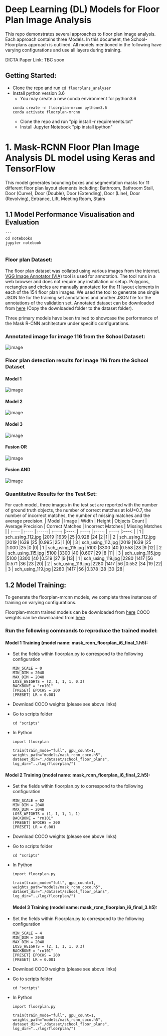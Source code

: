 # Deep Learning (DL) Models for Floor Plan Image Analysis

This repo demonstrates several approaches to floor plan image analysis. Each approach contains three Models. In this document, the School-Floorplans approach is outlined. All models mentioned in the following have varying configurations and use all layers during training.

DICTA Paper Link: TBC soon

## Getting Started:
- Clone the repo and run ```cd floorplans_analyser```
- Install python version 3.6
    - You may create a new conda environment for python3.6
    ```
    conda create -n floorplan-mrcnn python=3.6
    conda activate floorplan-mrcnn
    ```
  - Clone the repo and run "pip install -r requirements.txt"
  - Install Jupyter Notebook "pip install ipython"
  
# 1. Mask-RCNN Floor Plan Image Analysis DL model using Keras and TensorFlow
This model generates bounding boxes and segmentation masks for 11 different floor plan layout elements including: Bathroom, Bathroom Stall, Door (Curve), Door (Double), Door (Extending), Door (Line), Door (Revolving), Entrance, Lift, Meeting Room, Stairs 

## 1.1 Model Performance Visualisation and Evaluation 

    ```
    cd notebooks
    jupyter notebook
    ```
    

### Floor plan Dataset:
The floor plan dataset was collated using various images from the internet.
[VGG Image Annotator (VIA)](https://www.robots.ox.ac.uk/~vgg/software/via/) tool is used for annotation. The tool runs in a web browser and does not require any installation or setup. Polygons, rectangles and circles are manually annotated for the 11 layout elements in each of the 154 floor plan images. We used the tool to generate one single JSON file for the training set annotations and another JSON file for the annotations of the validation set. 
Annotated dataset can be downloaded from [here](https://drive.google.com/drive/folders/1etUvhgnKAgmJ7YaXZ7rj6qHnzPTVX_z9?usp=sharing) (Copy the downloaded folder to the dataset folder).

Three primary models have been trained to showcase the performance of the Mask R-CNN architecture under specific configurations.

### Annotated image for image 116 from the School Dataset:
![image](input/0_gt.jpg)

### Floor plan detection results for image 116 from the School Dataset
#### Model 1
![image](input/school_floorplan_detection/0_sch_using_59_pred_m1.jpg)
#### Model 2
![image](input/school_floorplan_detection/0_sch_using_59_pred_m2.jpg)
#### Model 3
![image](input/school_floorplan_detection/0_sch_using_59_pred_m3.jpg)
#### Fusion OR 
![image](input/school_floorplan_detection/0_fusion_0.5_or.jpg)
#### Fusion AND
![image](input/school_floorplan_detection/0_fusion_0.5_and.jpg)
### Quantitative Results for the Test Set:
For each model, three images in the test set are reported with the number of ground truth objects, the number of correct matches at IoU=0.7, the number of incorrect matches, the number of missing matches and the average precision. 
| Model | Image	| Width	| Height	| Objects Count	| Average Precision | Correct Matches | Incorrect Matches	| Missing Matches |
| :---- | :---- | :----: | :----: |:----:   |  :----: |  :----: |   :----: |:----: |
| 1 | sch_using_112.jpg |2019	|1639	|25	|0.928	|24	|2	|1|
| 2 | sch_using_112.jpg |2019	|1639	|25	|0.995	|25	|1	|0|
| 3 | sch_using_112.jpg |2019	|1639	|25	|1.000	|25	|0	|0|
| 1 | sch_using_115.jpg |5100	|3300	|40	|0.558	|28	|9	|12|
| 2 | sch_using_115.jpg |5100	|3300	|40	|0.607	|29	|8	|11|
| 3 | sch_using_115.jpg |5100	|3300	|40	|0.519	|27	|9	|13|
| 1 | sch_using_119.jpg |2280	|1417	|56	|0.571	|36	|23	|20|
| 2 | sch_using_119.jpg |2280	|1417	|56	|0.552	|34	|19	|22|
| 3 | sch_using_119.jpg |2280	|1417	|56	|0.378	|28	|30	|28|

## 1.2 Model Training: 
To generate the floorplan-mrcnn models, we complete three instances of training on varying configurations.

Floorplan-mrcnn trained models can be downloaded from [here](https://drive.google.com/drive/folders/1A-mxLk3-vJeZswecqJdWhFmzN7_q0P-6?usp=sharing)
COCO weights can be downloaded from [here](https://github.com/matterport/Mask_RCNN/releases/download/v1.0/mask_rcnn_coco.h5)

### Run the following commands to reproduce the trained model: 

#### Model 1 Training (model name: mask_rcnn_floorplan_i6_final_1.h5):
- Set the fields within floorplan.py to correspond to the following configuration
  ```
  MIN_SCALE = 0
  MIN_DIM = 2048
  MAX_DIM = 2048
  LOSS_WEIGHTS = (2, 1, 1, 1, 0.3)
  BACKBONE = "rn101"
  [PRESET] EPOCHS = 200
  [PRESET] LR = 0.001
  ```
  
- Download COCO weights (please see above links)

- Go to scripts folder
  ```
  cd "scripts"
  ```

- In Python
  ```
  import floorplan

  train(train_mode="full", gpu_count=1, weights_path="models/mask_rcnn_coco.h5", dataset_dir="./dataset/school_floor_plans", log_dir="../log/floorplan/")
  ```

#### Model 2 Training (model name: mask_rcnn_floorplan_i6_final_2.h5):
- Set the fields within floorplan.py to correspond to the following configuration
  ```
  MIN_SCALE = 02
  MIN_DIM = 2048
  MAX_DIM = 2048
  LOSS_WEIGHTS = (1, 1, 1, 1, 1)
  BACKBONE = "rn101"
  [PRESET] EPOCHS = 200
  [PRESET] LR = 0.001
  ```

- Download COCO weights (please see above links)

- Go to scripts folder
  ```
  cd "scripts"
  ```

- In Python
  ```
  import floorplan.py

  train(train_mode="full", gpu_count=1, weights_path="models/mask_rcnn_coco.h5", dataset_dir="./dataset/school_floor_plans", log_dir="../log/floorplan/")
  ```

  #### Model 3 Training (model name: mask_rcnn_floorplan_i6_final_3.h5):
- Set the fields within Floorplan.py to correspond to the following configuration
  ```
  MIN_SCALE = 4
  MIN_DIM = 2048
  MAX_DIM = 2048
  LOSS_WEIGHTS = (2, 1, 1, 1, 0.3)
  BACKBONE = "rn101"
  [PRESET] EPOCHS = 200
  [PRESET] LR = 0.001
  ```

- Download COCO weights (please see above links)

- Go to scripts folder
  ```
  cd "scripts"
  ```

- In Python
  ```
  import floorplan.py

  train(train_mode="full", gpu_count=1, weights_path="models/mask_rcnn_coco.h5", dataset_dir="./dataset/school_floor_plans", log_dir="../log/floorplan/")
  ```
